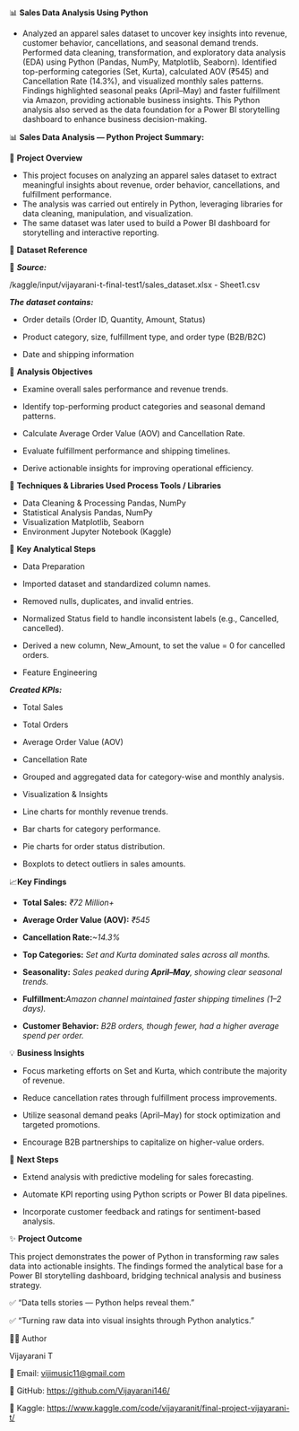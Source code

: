 📊 **Sales Data Analysis Using Python**

 - Analyzed an apparel sales dataset to uncover key insights into revenue, customer behavior, cancellations, and seasonal demand trends.
Performed data cleaning, transformation, and exploratory data analysis (EDA) using Python (Pandas, NumPy, Matplotlib, Seaborn).
Identified top-performing categories (Set, Kurta), calculated AOV (₹545) and Cancellation Rate (14.3%), and visualized monthly sales patterns.
Findings highlighted seasonal peaks (April–May) and faster fulfillment via Amazon, providing actionable business insights.
This Python analysis also served as the data foundation for a Power BI storytelling dashboard to enhance business decision-making.

📊 **Sales Data Analysis — Python Project Summary:**

🧩 **Project Overview**

 - This project focuses on analyzing an apparel sales dataset to extract meaningful insights about revenue, order behavior, cancellations, and fulfillment performance.
 - The analysis was carried out entirely in Python, leveraging libraries for data cleaning, manipulation, and visualization.
 - The same dataset was later used to build a Power BI dashboard for storytelling and interactive reporting.

📘 **Dataset Reference**

📂 _**Source:**_

/kaggle/input/vijayarani-t-final-test1/sales_dataset.xlsx - Sheet1.csv

_**The dataset contains:**_

 - Order details (Order ID, Quantity, Amount, Status)

 - Product category, size, fulfillment type, and order type (B2B/B2C)

 - Date and shipping information

🧮 **Analysis Objectives**

 - Examine overall sales performance and revenue trends.

 - Identify top-performing product categories and seasonal demand patterns.

 - Calculate Average Order Value (AOV) and Cancellation Rate.

 - Evaluate fulfillment performance and shipping timelines.

 - Derive actionable insights for improving operational efficiency.

🧠 **Techniques & Libraries Used
Process	Tools / Libraries**

 - Data Cleaning & Processing	Pandas, NumPy
 - Statistical Analysis	Pandas, NumPy
 - Visualization	Matplotlib, Seaborn
 - Environment	Jupyter Notebook (Kaggle)

🧾 **Key Analytical Steps**

 - Data Preparation

 - Imported dataset and standardized column names.

 - Removed nulls, duplicates, and invalid entries.

 - Normalized Status field to handle inconsistent labels (e.g., Cancelled, cancelled).

 - Derived a new column, New_Amount, to set the value = 0 for cancelled orders.

 - Feature Engineering

_**Created KPIs:**_

 - Total Sales

 - Total Orders

 - Average Order Value (AOV)

 - Cancellation Rate

 - Grouped and aggregated data for category-wise and monthly analysis.

 - Visualization & Insights

 - Line charts for monthly revenue trends.

 - Bar charts for category performance.

 - Pie charts for order status distribution.

 - Boxplots to detect outliers in sales amounts.

📈**Key Findings**

 - **Total Sales:** _₹72 Million+_

 - **Average Order Value (AOV):** _₹545_

 - **Cancellation Rate:**_~14.3%_

 - **Top Categories:** _Set and Kurta dominated sales across all months._

 - **Seasonality:** _Sales peaked during **April–May**, showing clear seasonal trends._

 - **Fulfillment:**_Amazon channel maintained faster shipping timelines (1–2 days)._

 - **Customer Behavior:** _B2B orders, though fewer, had a higher average spend per order._

💡 **Business Insights**

 - Focus marketing efforts on Set and Kurta, which contribute the majority of revenue.

 - Reduce cancellation rates through fulfillment process improvements.

 - Utilize seasonal demand peaks (April–May) for stock optimization and targeted promotions.

 - Encourage B2B partnerships to capitalize on higher-value orders.

🚀 **Next Steps**

 - Extend analysis with predictive modeling for sales forecasting.

 - Automate KPI reporting using Python scripts or Power BI data pipelines.

 - Incorporate customer feedback and ratings for sentiment-based analysis.

✨ **Project Outcome**

This project demonstrates the power of Python in transforming raw sales data into actionable insights.
The findings formed the analytical base for a Power BI storytelling dashboard, bridging technical analysis and business strategy.

✅ “Data tells stories — Python helps reveal them.”

✅ “Turning raw data into visual insights through Python analytics.”

👩‍💻 Author

Vijayarani T

📧 Email: vijimusic11@gmail.com

🔗 GitHub: https://github.com/Vijayarani146/

🔗 Kaggle: https://www.kaggle.com/code/vijayaranit/final-project-vijayarani-t/
